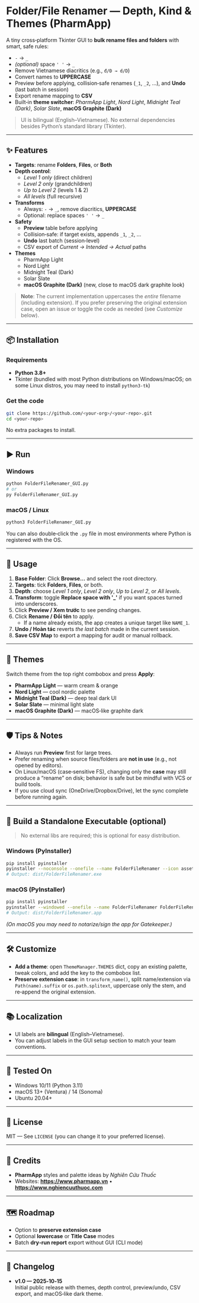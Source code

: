 # Folder/File Renamer — Depth, Kind & Themes (PharmApp)

A tiny cross‑platform Tkinter GUI to **bulk rename files and folders** with smart, safe rules:

- `-` → `_`
- *(optional)* space `' '` → `_`
- Remove Vietnamese diacritics (e.g., `đ/Đ → d/D`)
- Convert names to **UPPERCASE**
- Preview before applying, collision‑safe renames (`_1`, `_2`, …), and **Undo** (last batch in session)
- Export rename mapping to **CSV**
- Built‑in **theme switcher**: *PharmApp Light*, *Nord Light*, *Midnight Teal (Dark)*, *Solar Slate*, **macOS Graphite (Dark)**

> UI is bilingual (English–Vietnamese). No external dependencies besides Python’s standard library (Tkinter).

---

## ✨ Features

- **Targets**: rename **Folders**, **Files**, or **Both**
- **Depth control**: 
  - *Level 1 only* (direct children)  
  - *Level 2 only* (grandchildren)  
  - *Up to Level 2* (levels 1 & 2)  
  - *All levels* (full recursive)
- **Transforms**
  - Always: `-` → `_`, remove diacritics, **UPPERCASE**
  - Optional: replace spaces `' '` → `_`
- **Safety**
  - **Preview** table before applying
  - Collision‑safe: if target exists, appends `_1`, `_2`, …
  - **Undo** last batch (session‑level)
  - CSV export of *Current → Intended → Actual* paths
- **Themes**
  - PharmApp Light
  - Nord Light
  - Midnight Teal (Dark)
  - Solar Slate
  - **macOS Graphite (Dark)** (new, close to macOS dark graphite look)

> **Note**: The current implementation uppercases the *entire* filename (including extension). If you prefer preserving the original extension case, open an issue or toggle the code as needed (see *Customize* below).

---

## 📦 Installation

### Requirements
- **Python 3.8+**
- Tkinter (bundled with most Python distributions on Windows/macOS; on some Linux distros, you may need to install `python3-tk`)

### Get the code
```bash
git clone https://github.com/<your-org>/<your-repo>.git
cd <your-repo>
```

No extra packages to install.

---

## ▶️ Run

### Windows
```bash
python FolderFileRenamer_GUI.py
# or
py FolderFileRenamer_GUI.py
```

### macOS / Linux
```bash
python3 FolderFileRenamer_GUI.py
```

You can also double‑click the `.py` file in most environments where Python is registered with the OS.

---

## 🧭 Usage

1. **Base Folder**: Click **Browse…** and select the root directory.
2. **Targets**: tick **Folders**, **Files**, or both.
3. **Depth**: choose *Level 1 only*, *Level 2 only*, *Up to Level 2*, or *All levels*.
4. **Transform**: toggle **Replace space with '_'** if you want spaces turned into underscores.
5. Click **Preview / Xem trước** to see pending changes.
6. Click **Rename / Đổi tên** to apply.  
   - If a name already exists, the app creates a unique target like `NAME_1`.
7. **Undo / Hoàn tác** reverts *the last batch* made in the current session.
8. **Save CSV Map** to export a mapping for audit or manual rollback.

---

## 🎨 Themes

Switch theme from the top right combobox and press **Apply**:

- **PharmApp Light** — warm cream & orange
- **Nord Light** — cool nordic palette
- **Midnight Teal (Dark)** — deep teal dark UI
- **Solar Slate** — minimal light slate
- **macOS Graphite (Dark)** — macOS‑like graphite dark

---

## 🛡️ Tips & Notes

- Always run **Preview** first for large trees.
- Prefer renaming when source files/folders are **not in use** (e.g., not opened by editors).
- On Linux/macOS (case‑sensitive FS), changing only the **case** may still produce a “rename” on disk; behavior is safe but be mindful with VCS or build tools.
- If you use cloud sync (OneDrive/Dropbox/Drive), let the sync complete before running again.

---

## 🧰 Build a Standalone Executable (optional)

> No external libs are required; this is optional for easy distribution.

### Windows (PyInstaller)
```bash
pip install pyinstaller
pyinstaller --noconsole --onefile --name FolderFileRenamer --icon assets/icon.ico FolderFileRenamer_GUI.py
# Output: dist/FolderFileRenamer.exe
```

### macOS (PyInstaller)
```bash
pip install pyinstaller
pyinstaller --windowed --onefile --name FolderFileRenamer FolderFileRenamer_GUI.py
# Output: dist/FolderFileRenamer.app
```

*(On macOS you may need to notarize/sign the app for Gatekeeper.)*

---

## 🛠️ Customize

- **Add a theme**: open `ThemeManager.THEMES` dict, copy an existing palette, tweak colors, and add the key to the combobox list.
- **Preserve extension case**: in `transform_name()`, split name/extension via `Path(name).suffix` or `os.path.splitext`, uppercase only the stem, and re‑append the original extension.

---

## 📚 Localization

- UI labels are **bilingual** (English–Vietnamese).  
- You can adjust labels in the GUI setup section to match your team conventions.

---

## 🧪 Tested On

- Windows 10/11 (Python 3.11)
- macOS 13+ (Ventura) / 14 (Sonoma)
- Ubuntu 20.04+

---

## 📄 License

MIT — See `LICENSE` (you can change it to your preferred license).

---

## 🙌 Credits

- **PharmApp** styles and palette ideas by *Nghiên Cứu Thuốc*  
- Websites: **https://www.pharmapp.vn** • **https://www.nghiencuuthuoc.com**

---

## 🗺️ Roadmap

- Option to **preserve extension case**
- Optional **lowercase** or **Title Case** modes
- Batch **dry‑run report** export without GUI (CLI mode)

---

## 📝 Changelog

- **v1.0 — 2025‑10‑15**  
  Initial public release with themes, depth control, preview/undo, CSV export, and macOS‑like dark theme.
